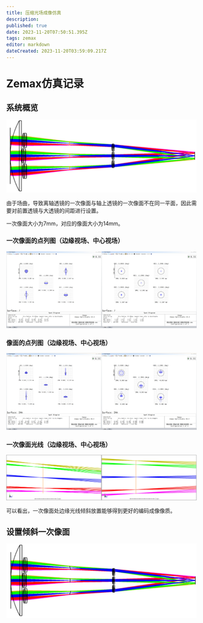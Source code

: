 ```yaml
---
title: 压缩光场成像仿真
description: 
published: true
date: 2023-11-20T07:50:51.395Z
tags: zemax
editor: markdown
dateCreated: 2023-11-20T03:59:09.217Z
---
```


# Zemax仿真记录

## 系统概览

![3dsetup.png](/3dsetup.png)

由于场曲，导致离轴透镜的一次像面与轴上透镜的一次像面不在同一平面，因此需要对前置透镜与大透镜的间距进行设置。

一次像面大小为7mm，对应的像面大小为14mm。

### 一次像面的点列图（边缘视场、中心视场）

<img src="/一次像面边缘视场.png" width=50%><img src="/一次像面中心视场.png" width=50%>

### 像面的点列图（边缘视场、中心视场）

<img src="/像面边缘视场.png" width=50%><img src="/像面中心视场.png" width=50%>

### 一次像面光线（边缘视场、中心视场）

<img src="/一次像面边缘光线.png" width=50%><img src="/一次像面中心光线.png" width=50%>

可以看出，一次像面处边缘光线倾斜放置能够得到更好的编码成像像质。

## 设置倾斜一次像面

<img src="/3dsetup2.0.png" width=100%>